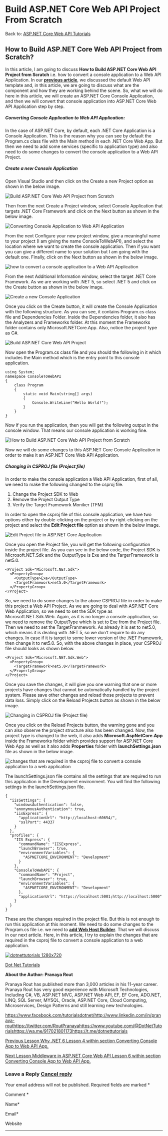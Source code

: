 # Build ASP.NET Core Web API Project From Scratch
		

Back to: [ASP.NET Core Web API Tutorials](https://dotnettutorials.net/course/asp-net-core-web-api-tutorials/)

## **How to Build ASP.NET Core Web API Project from Scratch?**

In this article, I am going to discuss **How to Build ASP.NET Core Web API Project from Scratch** i.e. how to convert a console application to a Web API Application. In our [**previous article**](https://dotnettutorials.net/lesson/asp-net-core-web-api-project-in-visual-studio-2019/), we discussed the default Web API template and, in this article, we are going to discuss what are the component and how they are working behind the scene. So, what we will do here in this article, we will create an ASP.NET Core Console Application, and then we will convert that console application into ASP.NET Core Web API Application step by step.

##### **Converting Console Application to Web API Application:**

In the case of ASP.NET Core, by default, each .NET Core Application is a Console Application. This is the reason why you can see by default the Program.cs class file with the Main method in each .NET Core Web App. But then we need to add some services (specific to application type) and also need to do some changes to convert the console application to a Web API Project.

##### **Create a new Console Application**

Open Visual Studio and then click on the Create a new Project option as shown in the below image.

![Build ASP.NET Core Web API Project from Scratch](https://dotnettutorials.net/wp-content/uploads/2021/04/word-image-141.png "Build ASP.NET Core Web API Project from Scratch")

Then from the next Create a Project window, select Console Application that targets .NET Core Framework and click on the Next button as shown in the below image.

![Converting Console Application to Web API Application](https://dotnettutorials.net/wp-content/uploads/2021/04/word-image-142.png "Converting Console Application to Web API Application")

From the next Configure your new project window, give a meaningful name to your project (I am giving the name ConsoleToWebAPI), and select the location where we want to create the console application. Then if you want you can give a different name to your solution but I am going with the default one. Finally, click on the Next button as shown in the below image.

![how to convert a console application to a Web API Application](https://dotnettutorials.net/wp-content/uploads/2021/04/word-image-143.png "how to convert a console application to a Web API Application")

From the next Additional Information window, select the target .NET Core Framework. As we are working with .NET 5, so select .NET 5 and click on the Create button as shown in the below image.

![Create a new Console Application](https://dotnettutorials.net/wp-content/uploads/2021/04/word-image-144.png "Create a new Console Application")

Once you click on the Create button, it will create the Console Application with the following structure. As you can see, it contains Program.cs class file and Dependencies Folder. Inside the Dependencies folder, it also has the Analyzers and Frameworks folder. At this moment the Frameworks folder contains only Microsoft.NETCore.App. Also, notice the project type as C#.

![Build ASP.NET Core Web API Project](https://dotnettutorials.net/wp-content/uploads/2021/04/word-image-145.png "Build ASP.NET Core Web API Project")

Now open the Program.cs class file and you should the following in it which includes the Main method which is the entry point to this console application.

```
using System;
namespace ConsoleToWebAPI
{
    class Program
    {
        static void Main(string[] args)
        {
            Console.WriteLine("Hello World!");
        }
    }
}
```

Now if you run the application, then you will get the following output in the console window. That means our console application is working fine.

![How to Build ASP.NET Core Web API Project from Scratch](https://dotnettutorials.net/wp-content/uploads/2021/04/word-image-146.png "How to Build ASP.NET Core Web API Project from Scratch")

Now we will do some changes to this ASP.NET Core Console Application in order to make it an ASP.NET Core Web API Application.

##### **Changing in CSPROJ file (Project file)**

In order to make the console application a Web API Application, first of all, we need to make the following changed to the csproj file.

1. Change the Project SDK to Web
2. Remove the Project Output Type
3. Verify the Target Framework Moniker (TFM)

In order to open the csproj file of this console application, we have two options either by double-clicking on the project or by right-clicking on the project and select the **Edit Project file** option as shown in the below image.

![Edit Project file in ASP.NET Core Application](https://dotnettutorials.net/wp-content/uploads/2021/04/word-image-147.png "Edit Project file in ASP.NET Core Application")

Once you open the Project file, you will get the following configuration inside the project file. As you can see in the below code, the Project SDK is Microsoft.NET.Sdk and the OutputType is Exe and the TargerFramework is net5.0.

```
<Project Sdk="Microsoft.NET.Sdk">
  <PropertyGroup>
    <OutputType>Exe</OutputType>
    <TargetFramework>net5.0</TargetFramework>
  </PropertyGroup>
</Project>
```

So, we need to do some changes to the above CSPROJ file in order to make this project a Web API Project. As we are going to deal with ASP.NET Core Web Application, so we need to set the SDK type as Microsoft.NET.Sdk.Web. Again, as it is no longer a console application, so we need to remove the OutputType which is set to Exe from the Project file. Then we need to set the TargetFranmework. As already it is set to net5.0, which means it is dealing with .NET 5, so we don’t require to do any changes. In case if it is target to some lower version of the .NET Framework, then change it to net5.0. So, with the above changes in place, your CSPROJ file should looks as shown below.

```
<Project Sdk="Microsoft.NET.Sdk.Web">
  <PropertyGroup>
    <TargetFramework>net5.0</TargetFramework>
  </PropertyGroup>
</Project> 
```

Once you save the changes, it will give you one warning that one or more projects have changes that cannot be automatically handled by the project system. Please save other changes and reload those projects to prevent data loss. Simply click on the Reload Projects button as shown in the below image.

![Changing in CSPROJ file (Project file)](https://dotnettutorials.net/wp-content/uploads/2021/04/word-image-148.png "Changing in CSPROJ file (Project file)")

Once you click on the Reload Projects button, the warning gone and you can also observe the project structure also has been changed. Now, the project type is changed to the web, it also adds **Microsoft.AspNetCore.App** inside the Frameworks folder which provides support for ASP.NET Core Web App as well as it also adds **Properties** folder with **launchSettings.json** file as shown in the below image.

![changes that are required in the csproj file to convert a console application to a web application](https://dotnettutorials.net/wp-content/uploads/2021/04/word-image-149.png "changes that are required in the csproj file to convert a console application to a web application")

The launchSettings.json file contains all the settings that are required to run this application in the Development environment. You will find the following settings in the launchSettings.json file.

```
{
  "iisSettings": {
    "windowsAuthentication": false,
    "anonymousAuthentication": true,
    "iisExpress": {
      "applicationUrl": "http://localhost:60654/",
      "sslPort": 44337
    }
  },
  "profiles": {
    "IIS Express": {
      "commandName": "IISExpress",
      "launchBrowser": true,
      "environmentVariables": {
        "ASPNETCORE_ENVIRONMENT": "Development"
      }
    },
    "ConsoleToWebAPI": {
      "commandName": "Project",
      "launchBrowser": true,
      "environmentVariables": {
        "ASPNETCORE_ENVIRONMENT": "Development"
      },
      "applicationUrl": "https://localhost:5001;http://localhost:5000"
    }
  }
}
```

These are the changes required in the project file. But this is not enough to run this application at this moment. We need to do some changes to the Program.cs file i.e. we need to [**add Web Host Builder**](https://dotnettutorials.net/lesson/adding-web-host-builder/). That we will discuss in our next article. Here, in this article, I try to explain the changes that are required in the csproj file to convert a console application to a web application.

[![dotnettutorials 1280x720](https://dotnettutorials.net/wp-content/uploads/2023/10/dotnettutorials-1280x720-1.png)](https://dotnettutorials.net/pranaya-rout/)

[Dot Net Tutorials](https://dotnettutorials.net/pranaya-rout/)

**About the Author: Pranaya Rout**

Pranaya Rout has published more than 3,000 articles in his 11-year career. Pranaya Rout has very good experience with Microsoft Technologies, Including C#, VB, ASP.NET MVC, ASP.NET Web API, EF, EF Core, ADO.NET, LINQ, SQL Server, MYSQL, Oracle, ASP.NET Core, Cloud Computing, Microservices, Design Patterns and still learning new technologies.

https://www.facebook.com/tutorialsdotnet/http://www.linkedin.com/in/pranaya-routhttps://twitter.com/RoutPranayahttps://www.youtube.com/@DotNetTutorialshttps://wa.me/917021801173https://t.me/dotnettutorials

	
[Previous Lesson
Why .NET 6
			Lesson 4 within section Converting Console App to Web API App.](https://dotnettutorials.net/lesson/why-net-6/)

	
[Next Lesson
Middleware in ASP.NET Core Web API
			Lesson 6 within section Converting Console App to Web API App.](https://dotnettutorials.net/lesson/middleware-in-asp-net-core-web-api/)

### Leave a Reply [Cancel reply](/lesson/build-asp-net-core-web-api-project/#respond)

Your email address will not be published. Required fields are marked \*

Comment \* 

Name\*

Email\*

Website

---